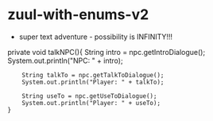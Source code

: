 # zuul-with-enums-v2
 - super text adventure - possibility is INFINITY!!!

 
 private void talkNPC(){
        String intro = npc.getIntroDialogue();
        System.out.println("NPC: " + intro);

        String talkTo = npc.getTalkToDialogue();
        System.out.println("Player: " + talkTo);
        
        String useTo = npc.getUseToDialogue();
        System.out.println("Player: " + useTo);
    }
